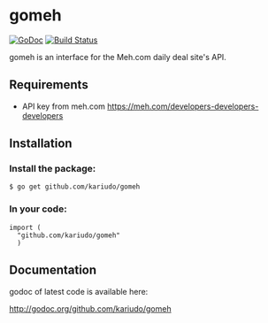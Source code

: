 # gomeh #

[![GoDoc](https://godoc.org/github.com/kariudo/gomeh?status.svg)](https://godoc.org/github.com/kariudo/gomeh)
[![Build Status](https://travis-ci.org/kariudo/gomeh.svg?branch=master)](https://travis-ci.org/kariudo/gomeh)

gomeh is an interface for the Meh.com daily deal site's API.

## Requirements

- API key from meh.com https://meh.com/developers-developers-developers

## Installation ##

### Install the package:
    $ go get github.com/kariudo/gomeh

### In your code:

    import (
      "github.com/kariudo/gomeh"
      )

## Documentation ##

godoc of latest code is available here:

http://godoc.org/github.com/kariudo/gomeh

